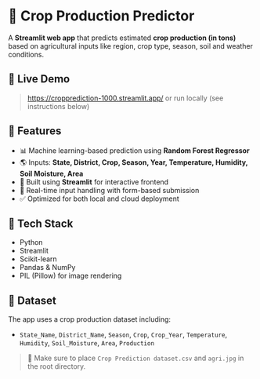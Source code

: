 
# 🌾 Crop Production Predictor

A **Streamlit web app** that predicts estimated **crop production (in tons)** based on agricultural inputs like region, crop type, season, soil and weather conditions.

## 🚀 Live Demo

> https://cropprediction-1000.streamlit.app/ or run locally (see instructions below)

## 📌 Features

- 📊 Machine learning-based prediction using **Random Forest Regressor**
- 🌎 Inputs: **State, District, Crop, Season, Year, Temperature, Humidity, Soil Moisture, Area**
- 🌱 Built using **Streamlit** for interactive frontend
- 🔄 Real-time input handling with form-based submission
- ✅ Optimized for both local and cloud deployment

## 🧠 Tech Stack

- Python
- Streamlit
- Scikit-learn
- Pandas & NumPy
- PIL (Pillow) for image rendering

## 📂 Dataset

The app uses a crop production dataset including:
- `State_Name`, `District_Name`, `Season`, `Crop`, `Crop_Year`, `Temperature`, `Humidity`, `Soil_Moisture`, `Area`, `Production`

> 📁 Make sure to place `Crop Prediction dataset.csv` and `agri.jpg` in the root directory.

